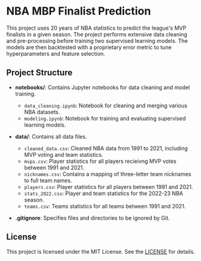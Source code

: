 # NBA MBP Finalist Prediction

This project uses 20 years of NBA statistics to predict the league's MVP finalists in a given season. The project performs extensive data cleaning and pre-processing before training two supervised learning models. The models are then backtested with a proprietary error metric to tune hyperparameters and feature selection.

## Project Structure

- **notebooks/**: Contains Jupyter notebooks for data cleaning and model training.
  - `data_cleaning.ipynb`: Notebook for cleaning and merging various NBA datasets.
  - `modeling.ipynb`: Notebook for training and evaluating supervised learning models.

- **data/**: Contains all data files.
  - `cleaned_data.csv`: Cleaned NBA data from 1991 to 2021, including MVP voting and team statistics.
  - `mvps.csv`: Player statistics for all players recieivng MVP votes between 1991 and 2021.
  - `nicknames.csv`: Contains a mapping of three-letter team nicknames to full team names.
  - `players.csv`: Player statistics for all players between 1991 and 2021.
  - `stats_2022.csv`: Player and team statistics for the 2022-23 NBA season.
  - `teams.csv`: Teams statistics for all teams between 1991 and 2021.

- **.gitignore**: Specifies files and directories to be ignored by Git.

## License

This project is licensed under the MIT License. See the [LICENSE](LICENSE) for details.

